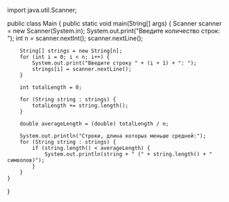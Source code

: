 import java.util.Scanner;

public class Main {
    public static void main(String[] args) {
        Scanner scanner = new Scanner(System.in);
        System.out.print("Введите количество строк: ");
        int n = scanner.nextInt();
        scanner.nextLine();

        String[] strings = new String[n];
        for (int i = 0; i < n; i++) {
            System.out.print("Введите строку " + (i + 1) + ": ");
            strings[i] = scanner.nextLine();
        }

        int totalLength = 0;

        for (String string : strings) {
            totalLength += string.length();
        }

        double averageLength = (double) totalLength / n;

        System.out.println("Строки, длина которых меньше средней:");
        for (String string : strings) {
            if (string.length() < averageLength) {
                System.out.println(string + " (" + string.length() + " символов)");
            }
        }
    }
}
